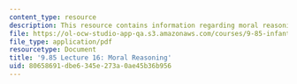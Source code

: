 ```yaml
---
content_type: resource
description: This resource contains information regarding moral reasoning.
file: https://ol-ocw-studio-app-qa.s3.amazonaws.com/courses/9-85-infant-and-early-childhood-cognition-fall-2012/80658691dbe6345e273a0ae45b36b956_MIT9_85F12_lec16.pdf
file_type: application/pdf
resourcetype: Document
title: '9.85 Lecture 16: Moral Reasoning'
uid: 80658691-dbe6-345e-273a-0ae45b36b956
---
```


